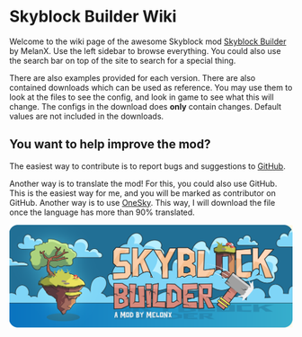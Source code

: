 # Skyblock Builder Wiki

Welcome to the wiki page of the awesome Skyblock mod 
[Skyblock Builder](https://modrinth.com/mod/skyblock-builder) by MelanX. Use the left sidebar to 
browse everything. You could also use the search bar on top of the site to search for a special thing.

There are also examples provided for each version. There are also contained downloads which can be used as reference.
You may use them to look at the files to see the config, and look in game to see what this will change. The configs in
the download does **only** contain changes. Default values are not included in the downloads.

## You want to help improve the mod?

The easiest way to contribute is to report bugs and suggestions to [GitHub](https://github.com/ChaoticTrials/SkyblockBuilder).

Another way is to translate the mod! For this, you could also use GitHub. This is the easiest way for me, and you will 
be marked as contributor on GitHub. Another way is to use [OneSky](https://oss5m9q.oneskyapp.com/admin/project/dashboard/project/177200).
This way, I will download the file once the language has more than 90% translated.

![Skyblock Builder](https://github.com/ChaoticTrials/ModMeta/blob/HEAD/assets/mods/skyblock-builder/header.png?raw=true)
